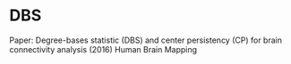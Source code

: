 # DBS
Paper: Degree-bases statistic (DBS) and center persistency (CP) for brain connectivity analysis (2016) Human Brain Mapping
